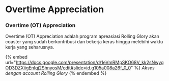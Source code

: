 # Overtime Appreciation

### Overtime (OT) Appreciation

Overtime (OT) Appreciation adalah program apreasiasi Rolling Glory akan coaster yang sudah berkontribusi dan bekerja keras hingga melebihi waktu kerja yang seharusnya.

{% embed url="https://docs.google.com/presentation/d/1eVmRMpSKO68V_kk2sNwygOD3DZXiigEnIqj2ShnyosM/edit#slide=id.g105a008a26f_0_0" %}
_Akses dengan account Rolling Glory_
{% endembed %}
